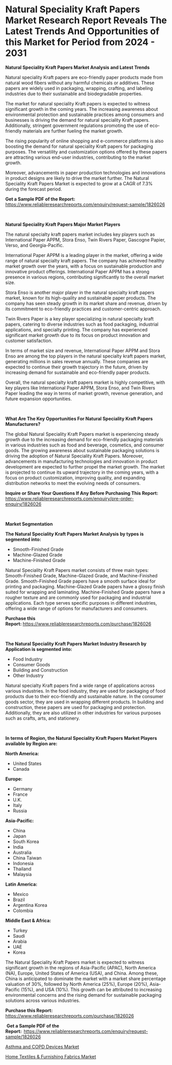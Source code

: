 <p><h1>Natural Speciality Kraft Papers Market Research Report Reveals The Latest Trends And Opportunities of this Market for Period from 2024 - 2031</h1></p><p><strong>Natural Speciality Kraft Papers Market Analysis and Latest Trends</strong></p>
<p><p>Natural speciality Kraft papers are eco-friendly paper products made from natural wood fibers without any harmful chemicals or additives. These papers are widely used in packaging, wrapping, crafting, and labeling industries due to their sustainable and biodegradable properties.</p><p>The market for natural speciality Kraft papers is expected to witness significant growth in the coming years. The increasing awareness about environmental protection and sustainable practices among consumers and businesses is driving the demand for natural speciality Kraft papers. Additionally, stringent government regulations promoting the use of eco-friendly materials are further fueling the market growth.</p><p>The rising popularity of online shopping and e-commerce platforms is also boosting the demand for natural speciality Kraft papers for packaging purposes. The versatility and customization options offered by these papers are attracting various end-user industries, contributing to the market growth.</p><p>Moreover, advancements in paper production technologies and innovations in product designs are likely to drive the market further. The Natural Speciality Kraft Papers Market is expected to grow at a CAGR of 7.3% during the forecast period.</p></p>
<p><strong>Get a Sample PDF of the Report:&nbsp;</strong> <a href="https://www.reliableresearchreports.com/enquiry/request-sample/1826026">https://www.reliableresearchreports.com/enquiry/request-sample/1826026</a></p>
<p>&nbsp;</p>
<p><strong>Natural Speciality Kraft Papers Major Market Players</strong></p>
<p><p>The natural specialty kraft papers market includes key players such as International Paper APPM, Stora Enso, Twin Rivers Paper, Gascogne Papier, Verso, and Georgia-Pacific. </p><p>International Paper APPM is a leading player in the market, offering a wide range of natural specialty kraft papers. The company has achieved healthy market growth over the years, with a focus on sustainable production and innovative product offerings. International Paper APPM has a strong presence in various regions, contributing significantly to the overall market size.</p><p>Stora Enso is another major player in the natural specialty kraft papers market, known for its high-quality and sustainable paper products. The company has seen steady growth in its market share and revenue, driven by its commitment to eco-friendly practices and customer-centric approach.</p><p>Twin Rivers Paper is a key player specializing in natural specialty kraft papers, catering to diverse industries such as food packaging, industrial applications, and specialty printing. The company has experienced significant market growth due to its focus on product innovation and customer satisfaction.</p><p>In terms of market size and revenue, International Paper APPM and Stora Enso are among the top players in the natural specialty kraft papers market, generating millions in sales revenue annually. These companies are expected to continue their growth trajectory in the future, driven by increasing demand for sustainable and eco-friendly paper products.</p><p>Overall, the natural specialty kraft papers market is highly competitive, with key players like International Paper APPM, Stora Enso, and Twin Rivers Paper leading the way in terms of market growth, revenue generation, and future expansion opportunities.</p></p>
<p>&nbsp;</p>
<p><strong>What Are The Key Opportunities For Natural Speciality Kraft Papers Manufacturers?</strong></p>
<p><p>The global Natural Speciality Kraft Papers market is experiencing steady growth due to the increasing demand for eco-friendly packaging materials in various industries such as food and beverage, cosmetics, and consumer goods. The growing awareness about sustainable packaging solutions is driving the adoption of Natural Speciality Kraft Papers. Moreover, advancements in manufacturing technologies and innovation in product development are expected to further propel the market growth. The market is projected to continue its upward trajectory in the coming years, with a focus on product customization, improving quality, and expanding distribution networks to meet the evolving needs of consumers.</p></p>
<p><strong>Inquire or Share Your Questions If Any Before Purchasing This Report:</strong> <a href="https://www.reliableresearchreports.com/enquiry/pre-order-enquiry/1826026">https://www.reliableresearchreports.com/enquiry/pre-order-enquiry/1826026</a></p>
<p>&nbsp;</p>
<p><strong>Market Segmentation</strong></p>
<p><strong>The Natural Speciality Kraft Papers Market Analysis by types is segmented into:</strong></p>
<p><ul><li>Smooth-Finished Grade</li><li>Machine-Glazed Grade</li><li>Machine-Finished Grade</li></ul></p>
<p><p>Natural Speciality Kraft Papers market consists of three main types: Smooth-Finished Grade, Machine-Glazed Grade, and Machine-Finished Grade. Smooth-Finished Grade papers have a smooth surface ideal for printing and packaging. Machine-Glazed Grade papers have a glossy finish suited for wrapping and laminating. Machine-Finished Grade papers have a rougher texture and are commonly used for packaging and industrial applications. Each type serves specific purposes in different industries, offering a wide range of options for manufacturers and consumers.</p></p>
<p><strong>Purchase this Report:&nbsp;</strong><a href="https://www.reliableresearchreports.com/purchase/1826026">https://www.reliableresearchreports.com/purchase/1826026</a></p>
<p>&nbsp;</p>
<p><strong>The Natural Speciality Kraft Papers Market Industry Research by Application is segmented into:</strong></p>
<p><ul><li>Food Industry</li><li>Consumer Goods</li><li>Building and Construction</li><li>Other Industry</li></ul></p>
<p><p>Natural specialty Kraft papers find a wide range of applications across various industries. In the food industry, they are used for packaging of food products due to their eco-friendly and sustainable nature. In the consumer goods sector, they are used in wrapping different products. In building and construction, these papers are used for packaging and protection. Additionally, they are also utilized in other industries for various purposes such as crafts, arts, and stationery.</p></p>
<p>&nbsp;</p>
<p><strong>In terms of Region, the Natural Speciality Kraft Papers Market Players available by Region are:</strong></p>
<p>
    <p> <strong> North America: </strong>
        <ul>
            <li>United States</li>
            <li>Canada</li>
        </ul>
        </p> 
    <p> <strong> Europe: </strong>
        <ul>
            <li>Germany</li>
            <li>France</li>
            <li>U.K.</li>
            <li>Italy</li>
            <li>Russia</li>
        </ul>
        </p> 
    <p> <strong> Asia-Pacific: </strong>
        <ul>
            <li>China</li>
            <li>Japan</li>
            <li>South Korea</li>
            <li>India</li>
            <li>Australia</li>
            <li>China Taiwan</li>
            <li>Indonesia</li>
            <li>Thailand</li>
            <li>Malaysia</li>
        </ul>
        </p> 
    <p> <strong> Latin America: </strong>
        <ul>
            <li>Mexico</li>
            <li>Brazil</li>
            <li>Argentina Korea</li>
            <li>Colombia</li>
        </ul>
        </p> 
    <p> <strong> Middle East & Africa: </strong>
        <ul>
            <li>Turkey</li>
            <li>Saudi</li>
            <li>Arabia</li>
            <li>UAE</li>
            <li>Korea</li>
        </ul>
    </p>
    </p>
<p><p>The Natural Speciality Kraft Papers market is expected to witness significant growth in the regions of Asia-Pacific (APAC), North America (NA), Europe, United States of America (USA), and China. Among these, China is anticipated to dominate the market with a market share percentage valuation of 30%, followed by North America (25%), Europe (20%), Asia-Pacific (15%), and USA (10%). This growth can be attributed to increasing environmental concerns and the rising demand for sustainable packaging solutions across various industries.</p></p>
<p><strong>Purchase this Report: </strong><a href="https://www.reliableresearchreports.com/purchase/1826026">https://www.reliableresearchreports.com/purchase/1826026</a></p>
<p>&nbsp;<strong>Get a Sample PDF of the Report:&nbsp;&nbsp;</strong><a href="https://www.reliableresearchreports.com/enquiry/request-sample/1826026">https://www.reliableresearchreports.com/enquiry/request-sample/1826026</a></p>
<p><strong></strong></p>
<p><p><a href="https://metal-farmhouse-e95.notion.site/Asthma-and-COPD-Devices-Market-Size-and-Examines-its-Market-Scope-with-a-Primary-Focus-on-Growth-O-9f612de7baf14174bc260959b2b68d6c">Asthma and COPD Devices Market</a></p><p><a href="https://gratis-rainforest-2ca.notion.site/Home-Textiles-Furnishing-Fabrics-Market-Size-2024-2031-Global-Industrial-Analysis-Key-Geographi-b541912e415348139f55eb21f9a0f679">Home Textiles & Furnishing Fabrics Market</a></p></p>